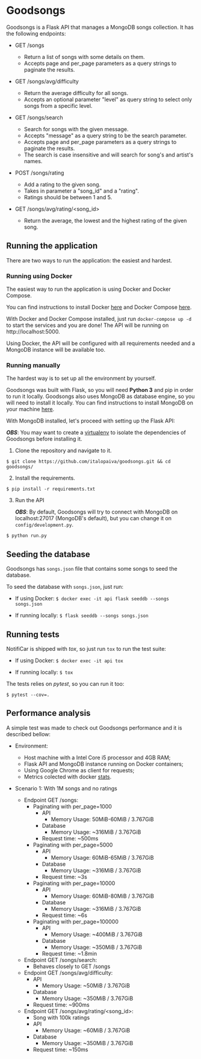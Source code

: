 # Goodsongs
Goodsongs is a Flask API that manages a MongoDB songs collection. It has the following endpoints:

- GET /songs
  - Return a list of songs with some details on them.
  - Accepts page and per_page parameters as a query strings to paginate the results.

- GET /songs/avg/difficulty
  - Return the average difficulty for all songs.
  - Accepts an optional parameter "level" as query string to select only songs from a specific level.

- GET /songs/search
  - Search for songs with the given message.
  - Accepts "message" as a query string to be the search parameter.
  - Accepts page and per_page parameters as a query strings to paginate the results.
  - The search is case insensitive and will search for song's and artist's names.

- POST /songs/rating
  - Add a rating to the given song.
  - Takes in parameter a "song_id" and a "rating".
  - Ratings should be between 1 and 5.

- GET /songs/avg/rating/<song_id>
  - Return the average, the lowest and the highest rating of the given song.

## Running the application

There are two ways to run the application: the easiest and hardest.

### Running using Docker

The easiest way to run the application is using Docker and Docker Compose.

You can find instructions to install Docker [here](https://docs.docker.com/engine/installation/) and Docker Compose [here](https://docs.docker.com/compose/install/).

With Docker and Docker Compose installed, just run `docker-compose up -d` to start the services and you are done!
The API will be running on http://localhost:5000.

Using Docker, the API will be configured with all requirements needed and a MongoDB instance will be available too.

### Running manually

The hardest way is to set up all the environment by yourself.

Goodsongs was built with Flask, so you will need **Python 3** and pip in order to run it locally.
Goodsongs also uses MongoDB as database engine, so you will need to install it locally.
You can find instructions to install MongoDB on your machine [here](https://docs.mongodb.com/manual/installation/).


With MongoDB installed, let's proceed with setting up the Flask API:

**_OBS_**: You may want to create a [virtualenv](https://virtualenvwrapper.readthedocs.io/en/latest/install.html) to isolate the dependencies of Goodsongs before installing it.

1. Clone the repository and navigate to it.

`$ git clone https://github.com/italopaiva/goodsongs.git && cd goodsongs/`

2. Install the requirements.

`$ pip install -r requirements.txt`

3. Run the API

    **_OBS_**: By default, Goodsongs will try to connect with MongoDB on localhost:27017 (MongoDB's default), but you can change it on `config/development.py`.

`$ python run.py`


## Seeding the database

Goodsongs has `songs.json` file that contains some songs to seed the database.

To seed the database with `songs.json`, just run:

- If using Docker:
    `$ docker exec -it api flask seeddb --songs songs.json`

- If running locally:
    `$ flask seeddb --songs songs.json`

## Running tests

NotifiCar is shipped with _tox_, so just run `tox` to run the test suite:

- If using Docker:
    `$ docker exec -it api tox`

- If running locally:
    `$ tox`

The tests relies on _pytest_, so you can run it too:

`$ pytest --cov=.`

## Performance analysis

A simple test was made to check out Goodsongs performance and it is described bellow:

- Environment:
    - Host machine with a Intel Core i5 processor and 4GB RAM;
    - Flask API and MongoDB instance running on Docker containers;
    - Using Google Chrome as client for requests;
    - Metrics colected with docker [stats](https://docs.docker.com/engine/reference/commandline/stats/).

- Scenario 1: With 1M songs and no ratings
    - Endpoint GET /songs:
        - Paginating with per_page=1000
            - API
                - Memory Usage: 50MiB-60MiB / 3.767GiB
            - Database
                - Memory Usage: ~316MiB / 3.767GiB
            - Request time: ~500ms
        - Paginating with per_page=5000
            - API
                - Memory Usage: 60MiB-65MiB / 3.767GiB
            - Database
                - Memory Usage: ~316MiB / 3.767GiB
            - Request time: ~3s
        - Paginating with per_page=10000
            - API
                - Memory Usage: 60MiB-80MiB / 3.767GiB
            - Database
                - Memory Usage: ~316MiB / 3.767GiB
            - Request time: ~6s
        - Paginating with per_page=100000
            - API
                - Memory Usage: ~400MiB / 3.767GiB
            - Database
                - Memory Usage: ~350MiB / 3.767GiB
            - Request time: ~1.8min
    - Endpoint GET /songs/search:
        - Behaves closely to GET /songs
    - Endpoint GET /songs/avg/difficulty:
        - API
            - Memory Usage: ~50MiB / 3.767GiB
        - Database
            - Memory Usage: ~350MiB / 3.767GiB
        - Request time: ~900ms
    - Endpoint GET /songs/avg/rating/<song_id>:
        - Song with 100k ratings
        - API
            - Memory Usage: ~60MiB / 3.767GiB
        - Database
            - Memory Usage: ~350MiB / 3.767GiB
        - Request time: ~150ms